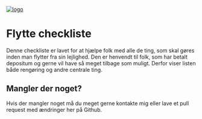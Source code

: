 [![logo](https://cto-security-checklist.sqreen.io/images/github.jpg)](https://cto-security-checklist.sqreen.io/)

# Flytte checkliste

Denne checkliste er lavet for at hjælpe folk med alle de ting, som skal gøres inden man flytter fra sin lejlighed. Den er henvendt til folk, som har betalt depositum og gerne vil have så meget tilbage som muligt. Derfor viser listen både rengøring og andre centrale ting.

## Mangler der noget?

Hvis der mangler noget må du meget gerne kontakte mig eller lave et pull request med ændringer her på Github.